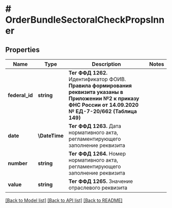 # # OrderBundleSectoralCheckPropsInner

## Properties

Name | Type | Description | Notes
------------ | ------------- | ------------- | -------------
**federal_id** | **string** | __Тег ФФД 1262.__ Идентификатор ФОИВ. __Правила формирования реквизита указаны в Приложении №2 к приказу ФНС России от 14.09.2020 № ЕД-7-20/662 (Таблица 149)__ |
**date** | **\DateTime** | __Тег ФФД 1263.__ Дата нормативного акта, регламентирующего заполнение реквизита |
**number** | **string** | __Тег ФФД 1264.__ Номер нормативного акта, регламентирующего заполнение реквизита |
**value** | **string** | __Тег ФФД 1265.__ Значение отраслевого реквизита |

[[Back to Model list]](../../README.md#models) [[Back to API list]](../../README.md#endpoints) [[Back to README]](../../README.md)
